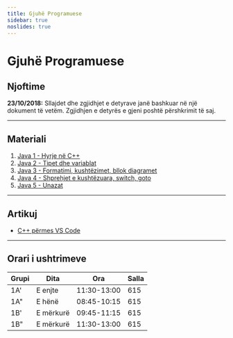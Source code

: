 ```yaml
---
title: Gjuhë Programuese
sidebar: true
noslides: true
---
```


# Gjuhë Programuese

## Njoftime

**23/10/2018:** Sllajdet dhe zgjidhjet e detyrave janë bashkuar në një dokument të vetëm. Zgjidhjen e detyrës e gjeni poshtë përshkrimit të saj.

---

## Materiali

1. [Java 1 - Hyrje në C++](/lendet/gjuhe-programuese/java1)
2. [Java 2 - Tipet dhe variablat](/lendet/gjuhe-programuese/java2)
2. [Java 3 - Formatimi, kushtëzimet, bllok diagramet](/lendet/gjuhe-programuese/java3)
2. [Java 4 - Shprehjet e kushtëzuara, switch, goto](/lendet/gjuhe-programuese/java4)
2. [Java 5 - Unazat](/lendet/gjuhe-programuese/java5)

---

## Artikuj

- [C++ përmes VS Code](/lendet/gjuhe-programuese/vs-code)

---

## Orari i ushtrimeve

Grupi|Dita|Ora|Salla
-|-|-|-
1A'|E enjte|11:30-13:00|615
1A"|E hënë|08:45-10:15|615
1B'|E mërkurë|09:45-11:15|615
1B"|E mërkurë|11:30-13:00|615
